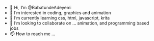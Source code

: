 - 👋 Hi, I’m @BabatundeAdeyemi
- 👀 I’m interested in coding, graphics and animation
- 🌱 I’m currently learning css, html, javascript, krita
- 💞️ I’m looking to collaborate on ... animation, and programming based jobs
- 📫 How to reach me ...

<!---
BabatundeAdeyemi/BabatundeAdeyemi is a ✨ special ✨ repository because its `README.md` (this file) appears on your GitHub profile.
You can click the Preview link to take a look at your changes.
--->
